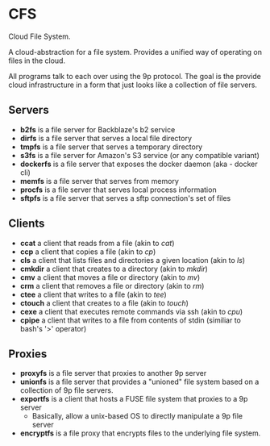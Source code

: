 # CFS

Cloud File System.

A cloud-abstraction for a file system. Provides a unified way of operating on
files in the cloud.

All programs talk to each over using the 9p protocol. The goal is the provide
cloud infrastructure in a form that just looks like a collection of file
servers.

## Servers

 - **b2fs** is a file server for Backblaze's b2 service
 - **dirfs** is a file server that serves a local file directory
 - **tmpfs** is a file server that serves a temporary directory
 - **s3fs** is a file server for Amazon's S3 service (or any compatible variant)
 - **dockerfs** is a file server that exposes the docker daemon (aka - docker cli)
 - **memfs** is a file server that serves from memory
 - **procfs** is a file server that serves local process information
 - **sftpfs** is a file server that serves a sftp connection's set of files

## Clients

 - **ccat** a client that reads from a file (akin to *cat*)
 - **ccp** a client that copies a file (akin to *cp*)
 - **cls** a client that lists files and directories a given location (akin to *ls*)
 - **cmkdir** a client that creates to a directory (akin to *mkdir*)
 - **cmv** a client that moves a file or directory (akin to *mv*)
 - **crm** a client that removes a file or directory (akin to *rm*)
 - **ctee** a client that writes to a file (akin to *tee*)
 - **ctouch** a client that creates to a file (akin to *touch*)
 - **cexe** a client that executes remote commands via ssh (akin to *cpu*)
 - **cpipe** a client that writes to a file from contents of stdin (similiar to bash's '>' operator)

## Proxies

 - **proxyfs** is a file server that proxies to another 9p server
 - **unionfs** is a file server that provides a "unioned" file system based on
   a collection of 9p file servers.
 - **exportfs** is a client that hosts a FUSE file system that proxies to a 9p server
     - Basically, allow a unix-based OS to directly manipulate a 9p file server
 - **encryptfs** is a file proxy that encrypts files to the underlying file system.
